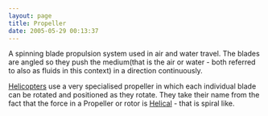```yaml
---
layout: page
title: Propeller
date: 2005-05-29 00:13:37
---
```

A spinning blade propulsion system used in air and water travel. The blades are angled so they push the medium(that is the air or water - both referred to also as fluids in this context) in a direction continuously.

[Helicopters](/wiki/helicopter.html "Helicopter") use a very specialised propeller in which each individual blade can be rotated and positioned as they rotate. They take their name from the fact that the force in a Propeller or rotor is [Helical](/wiki/helical.html "Helical") - that is spiral like.
